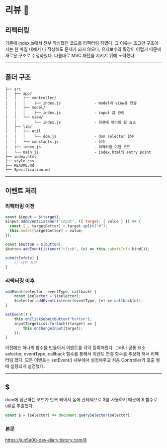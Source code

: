 # 리뷰 👀

## 리팩터링

기존에 index.js에서 전부 작성했던 코드를 리팩터링 하였다. 그 이유는 조그만 구조에서는 한 파일 내에서 다 작성해도 문제가 되지 않으나, 유지보수와 확장이 어렵기 때문에 새로운 구조로 수정하였다. 나름대로 MVC 패턴을 지키기 위해 노력했다.

<hr />

## 폴더 구조

```
├── src
│   ├── app/
│   │   ├── controller/
│   │   │    ├── index.js               - model과 view를 연결
│   │   ├── model/
│   │   │    ├── index.js               - input 값 관리
│   │   └── view/
│   │        └── index.js               - 화면에 렌더링 될 요소
│   ├── lib/
│   │   ├── util
│   │   │    └── dom.js                 - dom selector 함수
│   │   └── constants.js                - 상수
│   ├── index.js                        - 리팩터링 이전 코드
│   └── main.js                         - index.html의 entry point
├── index.html
├── style.css
├── README.md
└── Specification.md
```

<hr />

## 이벤트 처리

### 리팩터링 이전

```javascript
const $input = $(target);
$input.addEventListener("input", ({ target: { value } }) => {
  const [_, targetGetter] = target.split("#");
  this.model[targetGetter] = value;
});
```

```javascript
const $button = $(button);
$button.addEventListener("click", (e) => this.submitInfo.bind());
```

```javascript
submitInfo(e) {
    // 내부 처리
}
```

### 리팩터링 이후

```javascript
addEvent(selector, eventType, callback) {
    const $selector = $(selector);
    $selector.addEventListener(eventType, (e) => callback(e));
}
```

```javascript
setEvent() {
    this.onClickSubmitButton("button");
    inputTargetList.forEach((target) => {
        this.onChangeInput(target);
    });
}
```

이전에는 하나씩 함수를 만들어서 이벤트를 각각 등록해줬다. 그러나 공통 요소 selector, eventType, callback 함수를 통해서 이벤트 연결 함수를 추상화 해서 리팩터링 했다. 모든 이벤트는 setEvent() 내부에서 설정해주고 처음 Controller가 호출 될 때 실행되게 설정했다.

<hr />

## $

dom에 접근하는 코드가 반복 되어서 돔에 관례적으로 $를 사용하기 때문에 $ 함수로 util로 추출했다.

```javascript
const $ = (selector) => document.querySelector(selector);
```

### 본문

https://jun5e00-dev-diary.tistory.com/8
